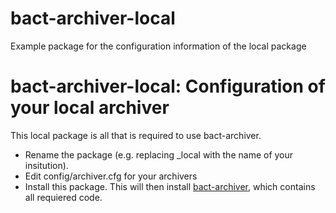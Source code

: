 # bact-archiver-local
Example package for the configuration information of the local package
# bact-archiver-local: Configuration of your local archiver

This local package is all that is required to use bact-archiver.

* Rename the package (e.g. replacing _local with the name of your insitution).
* Edit config/archiver.cfg for your archivers
* Install this package. This will then install
  [bact-archiver](https://github.com/hz-b/bact-archiver), which contains
  all requiered code.
